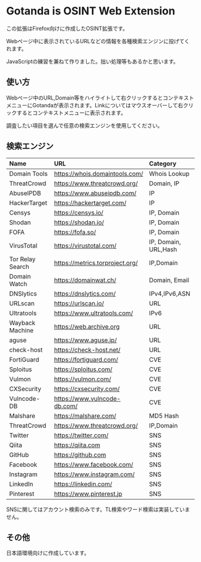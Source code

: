 # Gotanda is OSINT Web Extension

この拡張はFirefox向けに作成したOSINT拡張です。

Webページ中に表示されているURLなどの情報を各種検索エンジンに投げてくれます。

JavaScriptの練習を兼ねて作りました。拙い処理等もあるかと思います。

## 使い方
Webページ中のURL,Domain等をハイライトして右クリックするとコンテキストメニューにGotandaが表示されます。Linkについてはマウスオーバーして右クリックするとコンテキストメニューに表示されます。

調査したい項目を選んで任意の検索エンジンを使用してください。

## 検索エンジン

|Name|URL|Category|
|:---|:--|:-------|
|Domain Tools|https://whois.domaintools.com/|Whois Lookup|
|ThreatCrowd|https://www.threatcrowd.org/|Domain, IP|
|AbuseIPDB|https://www.abuseipdb.com/|IP|
|HackerTarget|https://hackertarget.com/|IP|
|Censys|https://censys.io/|IP, Domain|
|Shodan|https://shodan.io/|IP, Domain|
|FOFA|https://fofa.so/|IP, Domain|
|VirusTotal|https://virustotal.com/|IP, Domain, URL,Hash|
|Tor Relay Search|https://metrics.torproject.org/|IP,Domain|
|Domain Watch|https://domainwat.ch/|Domain, Email|
|DNSlytics|https://dnslytics.com/|IPv4,IPv6,ASN|
|URLscan|https://urlscan.io/|URL|
|Ultratools|https://www.ultratools.com/|IPv6|
|Wayback Machine|https://web.archive.org|URL|
|aguse|https://www.aguse.jp/|URL|
|check-host|https://check-host.net/|URL|
|FortiGuard|https://fortiguard.com/|CVE|
|Sploitus|https://sploitus.com/|CVE|
|Vulmon|https://vulmon.com/|CVE|
|CXSecurity|https://cxsecurity.com/|CVE|
|Vulncode-DB|https://www.vulncode-db.com/|CVE|
|Malshare|https://malshare.com/|MD5 Hash|
|ThreatCrowd|https://www.threatcrowd.org/|IP,Domain|
|Twitter|https://twitter.com/|SNS|
|Qiita|https://qiita.com|SNS|
|GitHub|https://github.com|SNS|
|Facebook|https://www.facebook.com/|SNS|
|Instagram|https://www.instagram.com/|SNS|
|LinkedIn|https://linkedin.com/|SNS|
|Pinterest|https://www.pinterest.jp|SNS|

SNSに関してはアカウント検索のみです。TL検索やワード検索は実装していません。

## その他

日本語環境向けに作成しています。



